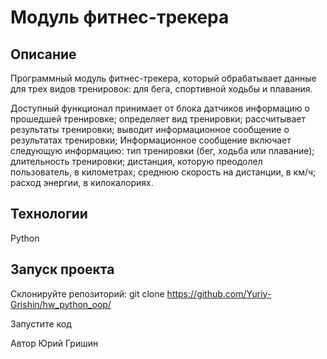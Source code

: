 # Модуль фитнес-трекера

## Описание
Программный модуль фитнес-трекера, который обрабатывает данные для трех видов тренировок: для бега, спортивной ходьбы и плавания.

Доступный функционал
принимает от блока датчиков информацию о прошедшей тренировке;
определяет вид тренировки;
рассчитывает результаты тренировки;
выводит информационное сообщение о результатах тренировки;
Информационное сообщение включает следующую информацию: тип тренировки (бег, ходьба или плавание);
длительность тренировки;
дистанция, которую преодолел пользователь, в километрах;
среднюю скорость на дистанции, в км/ч;
расход энергии, в килокалориях.

## Технологии
Python

## Запуск проекта
Склонируйте репозиторий:
git clone https://github.com/Yuriy-Grishin/hw_python_oop/

Запустите код

Автор
Юрий Гришин
